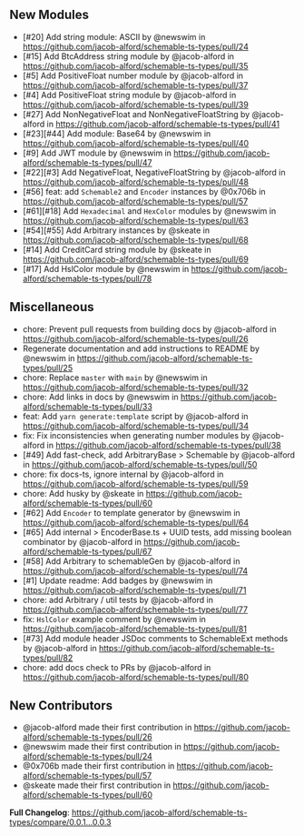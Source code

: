 ## New Modules

- [#20] Add string module: ASCII by @newswim in https://github.com/jacob-alford/schemable-ts-types/pull/24
- [#15] Add BtcAddress string module by @jacob-alford in https://github.com/jacob-alford/schemable-ts-types/pull/35
- [#5] Add PositiveFloat number module by @jacob-alford in https://github.com/jacob-alford/schemable-ts-types/pull/37
- [#4] Add PositiveFloat string module by @jacob-alford in https://github.com/jacob-alford/schemable-ts-types/pull/39
- [#27] Add NonNegativeFloat and NonNegativeFloatString by @jacob-alford in https://github.com/jacob-alford/schemable-ts-types/pull/41
- [#23][#44] Add module: Base64 by @newswim in https://github.com/jacob-alford/schemable-ts-types/pull/40
- [#9] Add JWT module by @newswim in https://github.com/jacob-alford/schemable-ts-types/pull/47
- [#22][#3] Add NegativeFloat, NegativeFloatString by @jacob-alford in https://github.com/jacob-alford/schemable-ts-types/pull/48
- [#56] feat: add `Schemable2` and `Encoder` instances by @0x706b in https://github.com/jacob-alford/schemable-ts-types/pull/57
- [#61][#18] Add `Hexadecimal` and `HexColor` modules by @newswim in https://github.com/jacob-alford/schemable-ts-types/pull/63
- [#54][#55] Add Arbitrary instances by @skeate in https://github.com/jacob-alford/schemable-ts-types/pull/68
- [#14] Add CreditCard string module by @skeate in https://github.com/jacob-alford/schemable-ts-types/pull/69
- [#17] Add HslColor module by @newswim in https://github.com/jacob-alford/schemable-ts-types/pull/78

## Miscellaneous

- chore: Prevent pull requests from building docs by @jacob-alford in https://github.com/jacob-alford/schemable-ts-types/pull/26
- Regenerate documentation and add instructions to README by @newswim in https://github.com/jacob-alford/schemable-ts-types/pull/25
- chore: Replace `master` with `main` by @newswim in https://github.com/jacob-alford/schemable-ts-types/pull/32
- chore: Add links in docs by @newswim in https://github.com/jacob-alford/schemable-ts-types/pull/33
- feat: Add `yarn generate:template` script by @jacob-alford in https://github.com/jacob-alford/schemable-ts-types/pull/34
- fix: Fix inconsistencies when generating number modules by @jacob-alford in https://github.com/jacob-alford/schemable-ts-types/pull/38
- [#49] Add fast-check, add ArbitraryBase > Schemable by @jacob-alford in https://github.com/jacob-alford/schemable-ts-types/pull/50
- chore: fix docs-ts, ignore internal by @jacob-alford in https://github.com/jacob-alford/schemable-ts-types/pull/59
- chore: Add husky by @skeate in https://github.com/jacob-alford/schemable-ts-types/pull/60
- [#62] Add `Encoder` to template generator by @newswim in https://github.com/jacob-alford/schemable-ts-types/pull/64
- [#65] Add internal > EncoderBase.ts + UUID tests, add missing boolean combinator by @jacob-alford in https://github.com/jacob-alford/schemable-ts-types/pull/67
- [#58] Add Arbitrary to schemableGen by @jacob-alford in https://github.com/jacob-alford/schemable-ts-types/pull/74
- [#1] Update readme: Add badges by @newswim in https://github.com/jacob-alford/schemable-ts-types/pull/71
- chore: add Arbitrary / util tests by @jacob-alford in https://github.com/jacob-alford/schemable-ts-types/pull/77
- fix: `HslColor` example comment by @newswim in https://github.com/jacob-alford/schemable-ts-types/pull/81
- [#73] Add module header JSDoc comments to SchemableExt methods by @jacob-alford in https://github.com/jacob-alford/schemable-ts-types/pull/82
- chore: add docs check to PRs by @jacob-alford in https://github.com/jacob-alford/schemable-ts-types/pull/80

## New Contributors

- @jacob-alford made their first contribution in https://github.com/jacob-alford/schemable-ts-types/pull/26
- @newswim made their first contribution in https://github.com/jacob-alford/schemable-ts-types/pull/24
- @0x706b made their first contribution in https://github.com/jacob-alford/schemable-ts-types/pull/57
- @skeate made their first contribution in https://github.com/jacob-alford/schemable-ts-types/pull/60

**Full Changelog**: https://github.com/jacob-alford/schemable-ts-types/compare/0.0.1...0.0.3
